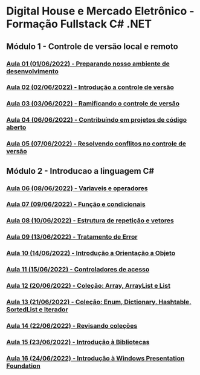 # Digital House e Mercado Eletrônico - Formação Fullstack C# .NET

## Módulo 1 - Controle de versão local e remoto

### [Aula 01 (01/06/2022) - Preparando nosso ambiente de desenvolvimento](./01/README.md)

### [Aula 02 (02/06/2022) - Introdução a controle de versão](./02/README.md)

### [Aula 03 (03/06/2022) - Ramificando o controle de versão](./03/README.md)

### [Aula 04 (06/06/2022) - Contribuíndo em projetos de código aberto](./04/README.md)

### [Aula 05 (07/06/2022) - Resolvendo conflitos no controle de versão](./05/README.md)

## Módulo 2 - Introducao a linguagem C#

### [Aula 06 (08/06/2022) - Variaveis e operadores](./06/README.md)

### [Aula 07 (09/06/2022) - Função e condicionais](./07/README.md)

### [Aula 08 (10/06/2022) - Estrutura de repetição e vetores](./08/README.md)

### [Aula 09 (13/06/2022) - Tratamento de Error](./09/README.md)

### [Aula 10 (14/06/2022) - Introdução a Orientação a Objeto](./10/README.md)

### [Aula 11 (15/06/2022) - Controladores de acesso](./11/README.md)

### [Aula 12 (20/06/2022) - Coleção: Array, ArrayList e List](./12/README.md)

### [Aula 13 (21/06/2022) - Coleção: Enum, Dictionary, Hashtable, SortedList e Iterador](./13/README.md)

### [Aula 14 (22/06/2022) - Revisando coleções](./14/README.md)

### [Aula 15 (23/06/2022) - Introdução à Bibliotecas](./15/README.md)

### [Aula 16 (24/06/2022) - Introdução à Windows Presentation Foundation](./16/README.md)

